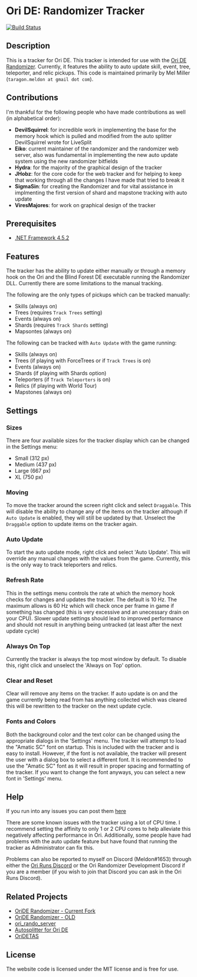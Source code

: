 # Ori DE: Randomizer Tracker

[![Build Status](https://dev.azure.com/jeffleffou/OriDETracker/_apis/build/status/jeflefou.OriDETracker?branchName=master)](https://dev.azure.com/jeffleffou/OriDETracker/_build/latest?definitionId=6&branchName=master)

## Description
This is a tracker for Ori DE. This tracker is intended for use with the [Ori DE 
Randomizer](https://orirando.com). Currently, it features the ability to auto 
update skill, event, tree, teleporter, and relic pickups. This code is maintained
primarily by Mel Miller (`taragon.meldon at gmail dot com`).

## Contributions
I'm thankful for the following people who have made contributions as well (in 
alphabetical order):

* __DevilSquirrel__: for incredible work in implementing the base for the memory hook 
which is pulled and modified from the auto splitter DevilSquirrel wrote for 
LiveSplit
* __Eiko__: current maintainer of the randomizer and the randomizer web server, also
was fundamental in implementing the new auto update system using the new randomizer
bitfields
* __Hydra__: for the majority of the graphical design of the tracker
* __JHobz__: for the core code for the web tracker and for helping to keep that working
through all the changes I have made that tried to break it
* __SigmaSin__: for creating the Randomizer and for vital assistance in implmenting 
the first version of shard and mapstone tracking with auto update
* __ViresMajores__: for work on graphical design of the tracker

## Prerequisites
* [.NET Framework 4.5.2](https://www.microsoft.com/en-us/download/details.aspx?id=40779)

## Features
The tracker has the ability to update either manually or through a memory hook 
on the Ori and the Blind Forest DE executable running the Randomizer DLL. 
Currently there are some limitations to the manual tracking. 

The following are the only types of pickups which can be tracked manually:

+ Skills (always on)
+ Trees (requires `Track Trees` setting)
+ Events (always on)
+ Shards (requires `Track Shards` setting)
+ Mapsontes (always on)

The following can be tracked with `Auto Update` with the game running:

* Skills (always on)
* Trees (if playing with ForceTrees or if `Track Trees` is on)
* Events (always on)
* Shards (if playing with Shards option)
* Teleporters (if `Track Teleporters` is on)
* Relics (if playing with World Tour)
* Mapstones (always on)

## Settings

### Sizes
There are four available sizes for the tracker display which can be changed
in the Settings menu:

* Small (312 px)
* Medium (437 px)
* Large (667 px)
* XL (750 px)

### Moving
To move the tracker around the screen right click and select `Draggable`. This 
will disable the ability to change any of the items on the tracker although 
if `Auto Update` is enabled, they will still be updated by that. Unselect 
the `Draggable` option to update items on the tracker again.

### Auto Update
To start the auto update mode, right click and select 'Auto Update'. This will 
override any manual changes with the values from the game. Currently, this is 
the only way to track teleporters and relics.

### Refresh Rate
This in the settings menu controls the rate at which the memory hook checks for 
changes and updates the tracker. The default is 10 Hz. The maximum allows is 
60 Hz which will check once per frame in game if something has changed (this is
very excessive and an unecessary drain on your CPU). Slower update settings should
lead to improved performance and should not result in anything being untracked
(at least after the next update cycle)

### Always On Top
Currently the tracker is always the top most window by default. To disable 
this, right click and unselect the 'Always on Top' option.

### Clear and Reset
Clear will remove any items on the tracker. If auto update is on and the game
currently being read from has anything collected which was cleared this will
be rewritten to the tracker on the next update cycle.

### Fonts and Colors
Both the background color and the text color can be changed using the appropriate
dialogs in the 'Settings' menu. The tracker will attempt to load the "Amatic SC" 
font on startup. This is included with the tracker and is easy to install. However, 
if the font is not available, the tracker will present the user with a dialog box 
to select a different font. It is recommended to use the "Amatic SC" font as it 
will result in proper spacing and formatting of the tracker. If you want to change
the font anyways, you can select a new font in 'Settings' menu.

## Help
If you run into any issues you can post them [here](https://github.com/meldontaragon/OriDETracker/issues)

There are some known issues with the tracker using a lot of CPU time. I recommend 
setting the affinity to only 1 or 2 CPU cores to help alleviate this negatively 
affecting performance in Ori. Additionally, some people have had problems with the 
auto update feature but have found that running the tracker as Administrator can 
fix this.

Problems can also be reported to myself on Discord (Meldon#1653) through either the
[Ori Runs Discord](https://orirando.com/discord) or the Ori Randomizer Development 
Discord if you are a member (if you wish to join that Discord you can ask in the Ori
Runs Discord).

## Related Projects 
* [OriDE Randomizer - Current Fork](https://github.com/sparkle-preference/OriDERandomizer)
* [OriDE Randomizer - OLD](https://github.com/sigmasin/OriDERandomizer)
* [ori_rando_server](https://github.com/sparkle-preference/ori_rando_server)
* [Autosplitter for Ori DE](https://github.com/ShootMe/LiveSplit.OriDE)
* [OriDETAS](https://github.com/ShootMe/OriDETAS)

## License
The website code is licensed under the MIT license and is free for use.
